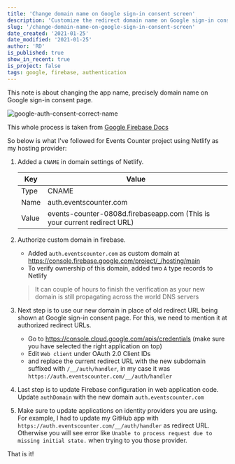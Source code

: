 ```yaml
---
title: 'Change domain name on Google sign-in consent screen'
description: 'Customize the redirect domain name on Google sign-in consent screen'
slug: '/change-domain-name-on-google-sign-in-consent-screen'
date_created: '2021-01-25'
date_modified: '2021-01-25'
author: 'RD'
is_published: true
show_in_recent: true
is_project: false
tags: google, firebase, authentication
---
```

This note is about changing the app name, precisely domain name on Google sign-in consent page.

 

![google-auth-consent-correct-name](/images/google-auth-consent-correct-name.png)



This whole process is taken from [Google Firebase Docs](https://firebase.google.com/docs/auth/web/google-signin#expandable-4)

So below is what I've followed for Events Counter project using Netlify as my hosting provider:

1. Added a `CNAME` in domain settings of Netlify.

   | Key   | Value                                                        |
   | ----- | ------------------------------------------------------------ |
   | Type  | CNAME                                                        |
   | Name  | auth.eventscounter.com                                       |
   | Value | events-counter-0808d.firebaseapp.com (This is your current redirect URL) |

   

2. Authorize custom domain in firebase.

   - Added `auth.eventscounter.com` as custom domain at https://console.firebase.google.com/project/_/hosting/main
   - To verify ownership of this domain, added two `A` type records to Netlify

   > It can couple of hours to finish the verification as your new domain is still propagating across the world DNS servers

3. Next step is to use our new domain in place of old redirect URL being shown at Google sign-in consent page.
   For this, we need to mention it at authorized redirect URLs.

   - Go to https://console.cloud.google.com/apis/credentials (make sure you have selected the right application on top)
   - Edit `Web client` under OAuth 2.0 Client IDs
   - and replace the current redirect URL with the new subdomain suffixed with `/__/auth/handler`, 
     in my case it was `https://auth.eventscounter.com/__/auth/handler`

4. Last step is to update Firebase configuration in web application code.
   Update `authDomain` with the new domain `auth.eventscounter.com`

5. Make sure to update applications on identity providers you are using. For example, I had to update my GitHub app with `https://auth.eventscounter.com/__/auth/handler` as redirect URL.
   Otherwise you will see error like `Unable to process request due to missing initial state.` when trying to you those provider.

That is it!
